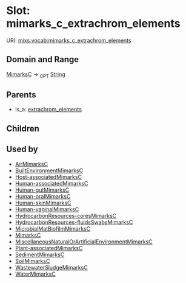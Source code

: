 
# Slot: mimarks_c_extrachrom_elements




URI: [mixs.vocab:mimarks_c_extrachrom_elements](https://w3id.org/mixs/vocab/mimarks_c_extrachrom_elements)


## Domain and Range

[MimarksC](MimarksC.md) ->  <sub>OPT</sub> [String](types/String.md)

## Parents

 *  is_a: [extrachrom_elements](extrachrom_elements.md)

## Children


## Used by

 * [AirMimarksC](AirMimarksC.md)
 * [BuiltEnvironmentMimarksC](BuiltEnvironmentMimarksC.md)
 * [Host-associatedMimarksC](Host-associatedMimarksC.md)
 * [Human-associatedMimarksC](Human-associatedMimarksC.md)
 * [Human-gutMimarksC](Human-gutMimarksC.md)
 * [Human-oralMimarksC](Human-oralMimarksC.md)
 * [Human-skinMimarksC](Human-skinMimarksC.md)
 * [Human-vaginalMimarksC](Human-vaginalMimarksC.md)
 * [HydrocarbonResources-coresMimarksC](HydrocarbonResources-coresMimarksC.md)
 * [HydrocarbonResources-fluidsSwabsMimarksC](HydrocarbonResources-fluidsSwabsMimarksC.md)
 * [MicrobialMatBiofilmMimarksC](MicrobialMatBiofilmMimarksC.md)
 * [MimarksC](MimarksC.md)
 * [MiscellaneousNaturalOrArtificialEnvironmentMimarksC](MiscellaneousNaturalOrArtificialEnvironmentMimarksC.md)
 * [Plant-associatedMimarksC](Plant-associatedMimarksC.md)
 * [SedimentMimarksC](SedimentMimarksC.md)
 * [SoilMimarksC](SoilMimarksC.md)
 * [WastewaterSludgeMimarksC](WastewaterSludgeMimarksC.md)
 * [WaterMimarksC](WaterMimarksC.md)

